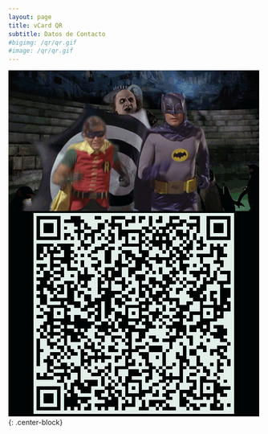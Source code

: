 ```yaml
---
layout: page
title: vCard QR
subtitle: Datos de Contacto
#bigimg: /qr/qr.gif
#image: /qr/qr.gif
---
```


![QR](/qr/qr.gif){: .center-block}




